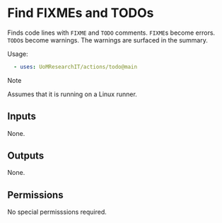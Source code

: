 # Find FIXMEs and TODOs

Finds code lines with `FIXME` and `TODO` comments.
`FIXME`s become errors. `TODO`s become warnings.
The warnings are surfaced in the summary.

Usage:
```yml
  - uses: UoMResearchIT/actions/todo@main
```

> [!NOTE]
> Assumes that it is running on a Linux runner.

## Inputs
None.

## Outputs
None.

## Permissions
No special permisssions required.
